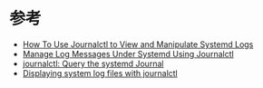 

# 参考

* [How To Use Journalctl to View and Manipulate Systemd Logs](https://www.digitalocean.com/community/tutorials/how-to-use-journalctl-to-view-and-manipulate-systemd-logs)
* [Manage Log Messages Under Systemd Using Journalctl](https://www.tecmint.com/manage-systemd-logs-using-journalctl/)
* [journalctl: Query the systemd Journal](https://doc.opensuse.org/documentation/leap/reference/html/book.opensuse.reference/cha.journalctl.html)
* [Displaying system log files with journalctl](http://landoflinux.com/linux_journalctl_examples.html)